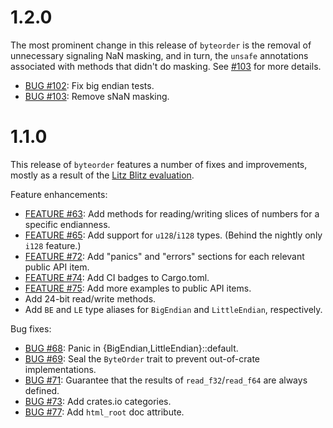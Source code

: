 1.2.0
=====
The most prominent change in this release of `byteorder` is the removal of
unnecessary signaling NaN masking, and in turn, the `unsafe` annotations
associated with methods that didn't do masking. See
[#103](https://github.com/BurntSushi/byteorder/issues/103)
for more details.

* [BUG #102](https://github.com/BurntSushi/byteorder/issues/102):
  Fix big endian tests.
* [BUG #103](https://github.com/BurntSushi/byteorder/issues/103):
  Remove sNaN masking.


1.1.0
=====
This release of `byteorder` features a number of fixes and improvements, mostly
as a result of the
[Litz Blitz evaluation](https://public.etherpad-mozilla.org/p/rust-crate-eval-byteorder).

Feature enhancements:

* [FEATURE #63](https://github.com/BurntSushi/byteorder/issues/63):
  Add methods for reading/writing slices of numbers for a specific
  endianness.
* [FEATURE #65](https://github.com/BurntSushi/byteorder/issues/65):
  Add support for `u128`/`i128` types. (Behind the nightly only `i128`
  feature.)
* [FEATURE #72](https://github.com/BurntSushi/byteorder/issues/72):
  Add "panics" and "errors" sections for each relevant public API item.
* [FEATURE #74](https://github.com/BurntSushi/byteorder/issues/74):
  Add CI badges to Cargo.toml.
* [FEATURE #75](https://github.com/BurntSushi/byteorder/issues/75):
  Add more examples to public API items.
* Add 24-bit read/write methods.
* Add `BE` and `LE` type aliases for `BigEndian` and `LittleEndian`,
  respectively.

Bug fixes:

* [BUG #68](https://github.com/BurntSushi/byteorder/issues/68):
  Panic in {BigEndian,LittleEndian}::default.
* [BUG #69](https://github.com/BurntSushi/byteorder/issues/69):
  Seal the `ByteOrder` trait to prevent out-of-crate implementations.
* [BUG #71](https://github.com/BurntSushi/byteorder/issues/71):
  Guarantee that the results of `read_f32`/`read_f64` are always defined.
* [BUG #73](https://github.com/BurntSushi/byteorder/issues/73):
  Add crates.io categories.
* [BUG #77](https://github.com/BurntSushi/byteorder/issues/77):
  Add `html_root` doc attribute.
